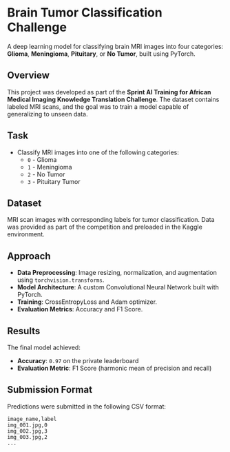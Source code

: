 # Brain Tumor Classification Challenge

A deep learning model for classifying brain MRI images into four categories: **Glioma**, **Meningioma**, **Pituitary**, or **No Tumor**, built using PyTorch.

## Overview

This project was developed as part of the **Sprint AI Training for African Medical Imaging Knowledge Translation Challenge**. The dataset contains labeled MRI scans, and the goal was to train a model capable of generalizing to unseen data.

## Task

- Classify MRI images into one of the following categories:
  - `0` - Glioma
  - `1` - Meningioma
  - `2` - No Tumor
  - `3` - Pituitary Tumor

## Dataset

MRI scan images with corresponding labels for tumor classification. Data was provided as part of the competition and preloaded in the Kaggle environment.

## Approach

- **Data Preprocessing**: Image resizing, normalization, and augmentation using `torchvision.transforms`.
- **Model Architecture**: A custom Convolutional Neural Network built with PyTorch.
- **Training**: CrossEntropyLoss and Adam optimizer.
- **Evaluation Metrics**: Accuracy and F1 Score.

## Results

The final model achieved:

- **Accuracy**: `0.97` on the private leaderboard
- **Evaluation Metric**: F1 Score (harmonic mean of precision and recall)

## Submission Format

Predictions were submitted in the following CSV format:

```csv
image_name,label
img_001.jpg,0
img_002.jpg,3
img_003.jpg,2
...
